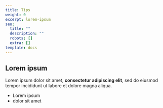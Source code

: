 ```yaml
---
title: Tips
weight: 0
excerpt: lorem-ipsum
seo:
  title: ""
  description: ""
  robots: []
  extra: []
template: docs
---
```


## Lorem ipsum

Lorem ipsum dolor sit amet, **consectetur adipiscing elit**, sed do eiusmod tempor incididunt ut labore et dolore magna aliqua.

- Lorem ipsum
- dolor sit amet
